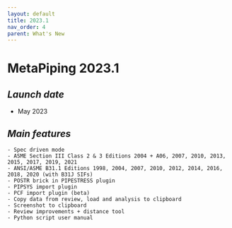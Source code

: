 ```yaml
---
layout: default
title: 2023.1
nav_order: 4
parent: What's New
---
```


# MetaPiping 2023.1

## *Launch date*

* May 2023

## *Main features*

    - Spec driven mode
    - ASME Section III Class 2 & 3 Editions 2004 + A06, 2007, 2010, 2013, 2015, 2017, 2019, 2021
    - ANSI/ASME B31.1 Editions 1998, 2004, 2007, 2010, 2012, 2014, 2016, 2018, 2020 (with B31J SIFs)
    - POSTR brick in PIPESTRESS plugin
    - PIPSYS import plugin
    - PCF import plugin (beta)
    - Copy data from review, load and analysis to clipboard
    - Screenshot to clipboard
    - Review improvements + distance tool
    - Python script user manual
